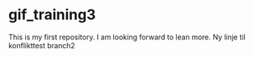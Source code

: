 # gif_training3
This is my first repository.
I am looking forward to lean more.
Ny linje til konflikttest branch2
